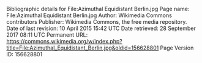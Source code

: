 Bibliographic details for File:Azimuthal Equidistant Berlin.jpg
Page name: File:Azimuthal Equidistant Berlin.jpg
Author: Wikimedia Commons contributors
Publisher: Wikimedia Commons, the free media repository.
Date of last revision: 10 April 2015 15:42 UTC
Date retrieved:
28 September 2017 08:11 UTC
Permanent URL: https://commons.wikimedia.org/w/index.php?title=File:Azimuthal_Equidistant_Berlin.jpg&oldid=156628801
Page Version ID: 156628801
